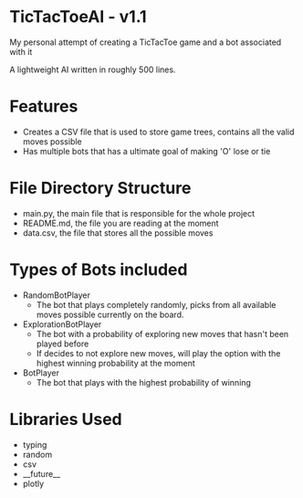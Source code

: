 # TicTacToeAI - v1.1

My personal attempt of creating a TicTacToe game and a bot associated with it

A lightweight AI written in roughly 500 lines.

# Features

- Creates a CSV file that is used to store game trees, contains all the valid moves possible
- Has multiple bots that has a ultimate goal of making 'O' lose or tie

# File Directory Structure

- main.py, the main file that is responsible for the whole project
- README.md, the file you are reading at the moment
- data.csv, the file that stores all the possible moves

# Types of Bots included

- RandomBotPlayer
  - The bot that plays completely randomly, picks from all available moves possible currently on the board. 
- ExplorationBotPlayer
  - The bot with a probability of exploring new moves that hasn't been played before
  - If decides to not explore new moves, will play the option with the highest winning probability at the moment
- BotPlayer
  - The bot that plays with the highest probability of winning

# Libraries Used

- typing
- random
- csv
- \_\_future__
- plotly

